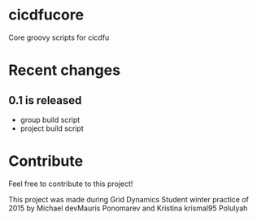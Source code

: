 # cicdfucore
Core groovy scripts for cicdfu

Recent changes
==============
0.1 is released
---------------
* group build script
* project build script

Contribute
==========
Feel free to contribute to this project!

This project was made during Grid Dynamics Student winter practice of 2015 by Michael devMauris Ponomarev and Kristina krismal95 Polulyah
